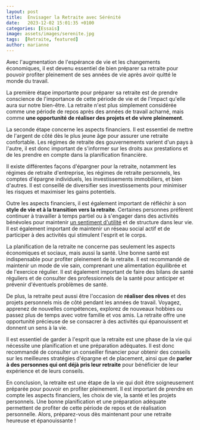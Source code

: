 ```yaml
---
layout: post
title:  Envisager la Retraite avec Sérénité
date:   2023-12-02 15:01:35 +0100
categories: [Essais]
image: assets/images/serenite.jpg
tags:  [Retraite, featured]
author: marianne
---
```

Avec l'augmentation de l'espérance de vie et les changements économiques, il est devenu essentiel de bien préparer sa retraite pour pouvoir profiter pleinement de ses années de vie après avoir quitté le monde du travail.

La première étape importante pour préparer sa retraite est de prendre conscience de l'importance de cette période de vie et de l'impact qu'elle aura sur notre bien-être. La retraite n'est plus simplement considérée comme une période de repos après des années de travail acharné, mais comme **une opportunité de réaliser des projets et de vivre pleinement**.

La seconde étape concerne les aspects financiers. Il est essentiel de mettre de l'argent de côté dès le plus jeune âge pour assurer une retraite confortable. Les régimes de retraite des gouvernements varient d'un pays à l'autre, il est donc important de s'informer sur les droits aux prestations et de les prendre en compte dans la planification financière.

Il existe différentes façons d'épargner pour la retraite, notamment les régimes de retraite d'entreprise, les régimes de retraite personnels, les comptes d'épargne individuels, les investissements immobiliers, et bien d'autres. Il est conseillé de diversifier ses investissements pour minimiser les risques et maximiser les gains potentiels.

Outre les aspects financiers, il est également important de réfléchir à son **style de vie et à la transition vers la retraite**. Certaines personnes préfèrent continuer à travailler à temps partiel ou à s'engager dans des activités bénévoles pour maintenir [un sentiment d'utilité](/sentiment-utilite/) et de structure dans leur vie. Il est également important de maintenir un réseau social actif et de participer à des activités qui stimulent l'esprit et le corps.

La planification de la retraite ne concerne pas seulement les aspects économiques et sociaux, mais aussi la santé. Une bonne santé est indispensable pour profiter pleinement de la retraite. Il est recommandé de maintenir un mode de vie sain, comprenant une alimentation équilibrée et de l'exercice régulier. Il est également important de faire des bilans de santé réguliers et de consulter des professionnels de la santé pour anticiper et prévenir d'éventuels problèmes de santé.

De plus, la retraite peut aussi être l'occasion de **réaliser des rêves** et des projets personnels mis de côté pendant les années de travail. Voyagez, apprenez de nouvelles compétences, explorez de nouveaux hobbies ou passez plus de temps avec votre famille et vos amis. La retraite offre une opportunité précieuse de se consacrer à des activités qui épanouissent et donnent un sens à la vie.

Il est essentiel de garder à l'esprit que la retraite est une phase de la vie qui nécessite une planification et une préparation adéquates. Il est donc recommandé de consulter un conseiller financier pour obtenir des conseils sur les meilleures stratégies d'épargne et de placement, ainsi que de **parler à des personnes qui ont déjà pris leur retraite** pour bénéficier de leur expérience et de leurs conseils.

En conclusion, la retraite est une étape de la vie qui doit être soigneusement préparée pour pouvoir en profiter pleinement. Il est important de prendre en compte les aspects financiers, les choix de vie, la santé et les projets personnels. Une bonne planification et une préparation adéquate permettent de profiter de cette période de repos et de réalisation personnelle. Alors, préparez-vous dès maintenant pour une retraite heureuse et épanouissante !